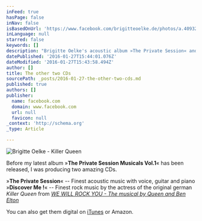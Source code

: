 ```yaml
---
inFeed: true
hasPage: false
inNav: false
isBasedOnUrl: 'https://www.facebook.com/brigitteoelke.de/photos/a.409328825840246.1073741834.125243407582124/619608921478901/?type=3&theater'
inLanguage: null
starred: false
keywords: []
description: "Brigitte Oelke's acoustic album »The Private Session« and Rock-EP »Discover Me !«"
datePublished: '2016-01-27T15:44:01.076Z'
dateModified: '2016-01-27T15:43:58.494Z'
author: []
title: The other two CDs
sourcePath: _posts/2016-01-27-the-other-two-cds.md
published: true
authors: []
publisher:
  name: facebook.com
  domain: www.facebook.com
  url: null
  favicon: null
_context: 'http://schema.org'
_type: Article

---
```

![Brigitte Oelke - Killer Queen](https://scontent-frt3-1.xx.fbcdn.net/hphotos-xfp1/v/t1.0-9/s720x720/10940607_619608921478901_5579818368556586965_n.jpg?oh=5d44fefcb5a7f3c343451f26982845dc&oe=573BA8D2)

Before my latest album »**The Private Session Musicals Vol.1**« has been released, I was producing two amazing CDs. 

»**The Private Session**« -- Finest acoustic music with voice, guitar and piano  
»**Discover Me !**« -- Finest rock music by the actress of the original german  _Killer Queen_ from _[WE WILL ROCK YOU - The musical by Queen and Ben Elton][0]_

You can also get them digital on [iTunes][1] or Amazon.

[0]: http://www.wewillrockyou.de/
[1]: null